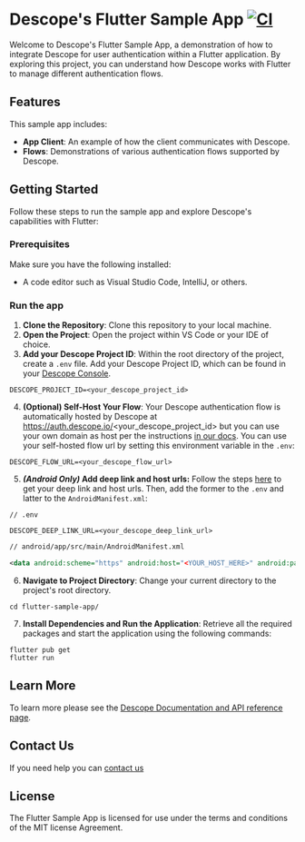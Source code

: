 # Descope's Flutter Sample App [![CI](https://github.com/descope-sample-apps/flutter-sample-app/actions/workflows/main.yml/badge.svg)](https://github.com/descope-sample-apps/flutter-sample-app/actions/workflows/main.yml)

Welcome to Descope's Flutter Sample App, a demonstration of how to integrate Descope for user authentication within a Flutter application. By exploring this project, you can understand how Descope works with Flutter to manage different authentication flows.


## Features
This sample app includes:

- **App Client**: An example of how the client communicates with Descope.
- **Flows**: Demonstrations of various authentication flows supported by Descope.


## Getting Started
Follow these steps to run the sample app and explore Descope's capabilities with Flutter:

### Prerequisites
Make sure you have the following installed:

- A code editor such as Visual Studio Code, IntelliJ, or others.


###  Run the app
1. **Clone the Repository**: Clone this repository to your local machine.
2. **Open the Project**: Open the project within VS Code or your IDE of choice.
3. **Add your Descope Project ID**: Within the root directory of the project, create a `.env` file. Add your Descope Project ID, which can be found in your [Descope Console](https://app.descope.com/settings/project).
```
DESCOPE_PROJECT_ID=<your_descope_project_id>
```
4. **(Optional) Self-Host Your Flow**: Your Descope authentication flow is automatically hosted by Descope at https://auth.descope.io/<your_descope_project_id> but you can use your own domain as host per the instructions [in our docs](https://github.com/descope/descope-flutter/tree/main#running-flows). You can use your self-hosted flow url by setting this environment variable in the `.env`:
```
DESCOPE_FLOW_URL=<your_descope_flow_url>
```

5. **_(Android Only)_ Add deep link and host urls:** Follow the steps [here](https://github.com/descope/descope-flutter/tree/main#android-only-setup-2-enable-app-links) to get your deep link and host urls. Then, add the former to the `.env` and latter to the `AndroidManifest.xml`:
```
// .env

DESCOPE_DEEP_LINK_URL=<your_descope_deep_link_url>
```
```xml
// android/app/src/main/AndroidManifest.xml

<data android:scheme="https" android:host="<YOUR_HOST_HERE>" android:path="/auth" />
```
6. **Navigate to Project Directory**: Change your current directory to the project's root directory.
```
cd flutter-sample-app/
```
7. **Install Dependencies and Run the Application**: Retrieve all the required packages and start the application using the following commands:
```
flutter pub get
flutter run
```

## Learn More
To learn more please see the [Descope Documentation and API reference page](https://docs.descope.com/).

## Contact Us
If you need help you can [contact us](https://docs.descope.com/support/)

## License
The Flutter Sample App is licensed for use under the terms and conditions of the MIT license Agreement.
